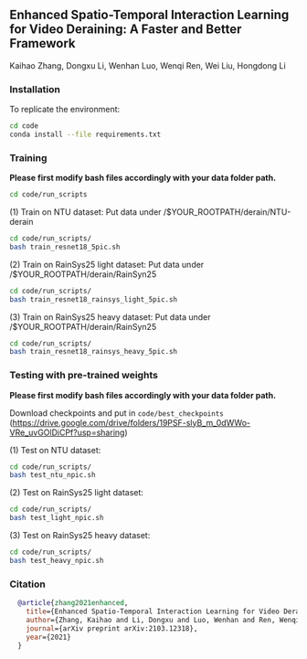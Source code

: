 ## Enhanced Spatio-Temporal Interaction Learning for Video Deraining: A Faster and Better Framework
Kaihao Zhang, Dongxu Li, Wenhan Luo, Wenqi Ren, Wei Liu, Hongdong Li

### Installation
To replicate the environment:

```bash
cd code
conda install --file requirements.txt
```

### Training
**Please first modify bash files accordingly with your data folder path.**

```bash
cd code/run_scripts
```
(1) Train on NTU dataset:
Put data under /$YOUR_ROOTPATH/derain/NTU-derain
```bash
cd code/run_scripts/
bash train_resnet18_5pic.sh
```

(2) Train on RainSys25 light dataset:
Put data under /$YOUR_ROOTPATH/derain/RainSyn25
```bash
cd code/run_scripts/
bash train_resnet18_rainsys_light_5pic.sh
```

(3) Train on RainSys25 heavy dataset:
Put data under /$YOUR_ROOTPATH/derain/RainSyn25
```bash
cd code/run_scripts/
bash train_resnet18_rainsys_heavy_5pic.sh
```

### Testing with pre-trained weights
**Please first modify bash files accordingly with your data folder path.**

Download checkpoints and put in ```code/best_checkpoints```  (https://drive.google.com/drive/folders/19PSF-slyB_m_0dWWo-VRe_uvGOlDiCPf?usp=sharing)

(1) Test on NTU dataset:
```bash
cd code/run_scripts/
bash test_ntu_npic.sh
```

(2) Test on RainSys25 light dataset:
```bash
cd code/run_scripts/
bash test_light_npic.sh
```

(3) Test on RainSys25 heavy dataset:
```bash
cd code/run_scripts/
bash test_heavy_npic.sh
```

### Citation
```bibtex
  @article{zhang2021enhanced,
    title={Enhanced Spatio-Temporal Interaction Learning for Video Deraining: A Faster and Better Framework},
    author={Zhang, Kaihao and Li, Dongxu and Luo, Wenhan and Ren, Wenqi and Liu, Wei and Li, Hongdong},
    journal={arXiv preprint arXiv:2103.12318},
    year={2021}
  }
```
